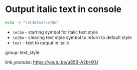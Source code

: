 # Output italic text in console

```bash
echo -e "\e[3mtext\e[0m"
```

- `\e[3m` - starting symbol for italic text style
- `\e[0m` - clearing text style symbol to return to default style
- `text` - text to output in italic

group: text_style


link_youtube: https://youtu.be/u85B-A2bHXU
